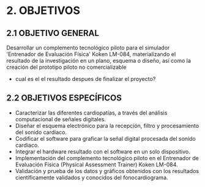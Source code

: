 # 2. OBJETIVOS

## 2.1 OBJETIVO GENERAL

Desarrollar un complemento tecnológico piloto para el simulador 'Entrenador de Evaluación Física' Koken LM-084, materializando el resultado de la investigación en un plano, esquema o diseño, así como la creación del prototipo piloto no comercializable

* cual es el el resultado despues de finalizar el proyecto?

## 2.2 OBJETIVOS ESPECÍFICOS

* Caracterizar las diferentes cardiopatías, a través del análisis computacional de señales digitales.
* Diseñar el esquema electrónico para la recepción, filtro y procesamiento del sonido cardiaco.
* Codificar el software para graficar la señal digital procesada del sonido cardiaco.
* Integrar el hardware resultado con el software en un solo dispositivo.
* Implementación del complemento tecnológico piloto en el Entrenador de Evaluación Física \(Physical Assessment Trainer\) Koken LM-084.
* Validación y prueba de los datos y gráficos obtenidos con los resultados científicamente validados y conocidos del fonocardiograma.


